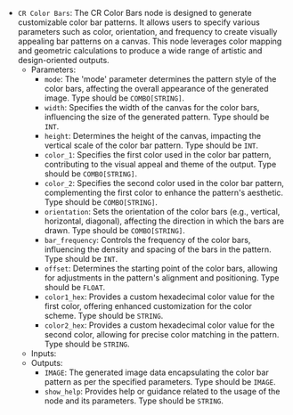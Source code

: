 - `CR Color Bars`: The CR Color Bars node is designed to generate customizable color bar patterns. It allows users to specify various parameters such as color, orientation, and frequency to create visually appealing bar patterns on a canvas. This node leverages color mapping and geometric calculations to produce a wide range of artistic and design-oriented outputs.
    - Parameters:
        - `mode`: The 'mode' parameter determines the pattern style of the color bars, affecting the overall appearance of the generated image. Type should be `COMBO[STRING]`.
        - `width`: Specifies the width of the canvas for the color bars, influencing the size of the generated pattern. Type should be `INT`.
        - `height`: Determines the height of the canvas, impacting the vertical scale of the color bar pattern. Type should be `INT`.
        - `color_1`: Specifies the first color used in the color bar pattern, contributing to the visual appeal and theme of the output. Type should be `COMBO[STRING]`.
        - `color_2`: Specifies the second color used in the color bar pattern, complementing the first color to enhance the pattern's aesthetic. Type should be `COMBO[STRING]`.
        - `orientation`: Sets the orientation of the color bars (e.g., vertical, horizontal, diagonal), affecting the direction in which the bars are drawn. Type should be `COMBO[STRING]`.
        - `bar_frequency`: Controls the frequency of the color bars, influencing the density and spacing of the bars in the pattern. Type should be `INT`.
        - `offset`: Determines the starting point of the color bars, allowing for adjustments in the pattern's alignment and positioning. Type should be `FLOAT`.
        - `color1_hex`: Provides a custom hexadecimal color value for the first color, offering enhanced customization for the color scheme. Type should be `STRING`.
        - `color2_hex`: Provides a custom hexadecimal color value for the second color, allowing for precise color matching in the pattern. Type should be `STRING`.
    - Inputs:
    - Outputs:
        - `IMAGE`: The generated image data encapsulating the color bar pattern as per the specified parameters. Type should be `IMAGE`.
        - `show_help`: Provides help or guidance related to the usage of the node and its parameters. Type should be `STRING`.

